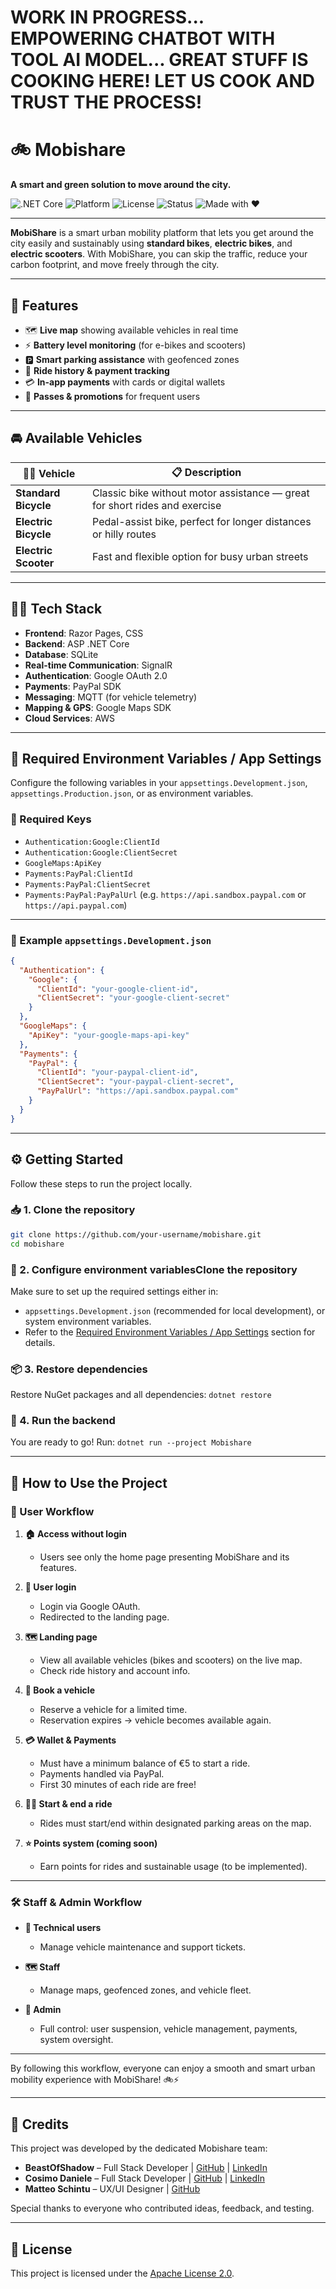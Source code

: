 # WORK IN PROGRESS... EMPOWERING CHATBOT WITH TOOL AI MODEL... GREAT STUFF IS COOKING HERE! LET US COOK AND TRUST THE PROCESS!
# 🚲 Mobishare
**A smart and green solution to move around the city.**

![.NET Core](https://img.shields.io/badge/.NET%20Core-8.0-blue) ![Platform](https://img.shields.io/badge/platform-Web%20App-lightgrey) ![License](https://img.shields.io/badge/License-Apache%202.0-green) ![Status](https://img.shields.io/badge/status-In%20Development-orange) ![Made with ❤️](https://img.shields.io/badge/made%20with-%E2%9D%A4-red)

---

**MobiShare** is a smart urban mobility platform that lets you get around the city easily and sustainably using **standard bikes**, **electric bikes**, and **electric scooters**. With MobiShare, you can skip the traffic, reduce your carbon footprint, and move freely through the city.

---

## 🚀 Features

- 🗺 **Live map** showing available vehicles in real time
- ⚡ **Battery level monitoring** (for e-bikes and scooters)  
- 🅿️ **Smart parking assistance** with geofenced zones  
- 🔄 **Ride history & payment tracking**  
- 💳 **In-app payments** with cards or digital wallets  
- 🎫 **Passes & promotions** for frequent users  

---

## 🚘 Available Vehicles

| 🚴‍♂️ Vehicle               | 📋 Description                                                               |
|--------------------------|------------------------------------------------------------------------------|
| **Standard Bicycle**     | Classic bike without motor assistance — great for short rides and exercise   |
| **Electric Bicycle**     | Pedal-assist bike, perfect for longer distances or hilly routes              |
| **Electric Scooter**     | Fast and flexible option for busy urban streets                              |

---

## 🧑‍💻 Tech Stack

- **Frontend**: Razor Pages, CSS  
- **Backend**: ASP .NET Core
- **Database**: SQLite
- **Real-time Communication**: SignalR
- **Authentication**: Google OAuth 2.0
- **Payments**: PayPal SDK
- **Messaging**: MQTT (for vehicle telemetry)
- **Mapping & GPS**: Google Maps SDK  
- **Cloud Services**: AWS
  
---

## 🧾 Required Environment Variables / App Settings

Configure the following variables in your `appsettings.Development.json`, `appsettings.Production.json`, or as environment variables.

### 🔑 Required Keys

- `Authentication:Google:ClientId`
- `Authentication:Google:ClientSecret`
- `GoogleMaps:ApiKey`
- `Payments:PayPal:ClientId`
- `Payments:PayPal:ClientSecret`
- `Payments:PayPal:PayPalUrl` (e.g. `https://api.sandbox.paypal.com` or `https://api.paypal.com`)

---

### 🧪 Example `appsettings.Development.json`

```json
{
  "Authentication": {
    "Google": {
      "ClientId": "your-google-client-id",
      "ClientSecret": "your-google-client-secret"
    }
  },
  "GoogleMaps": {
    "ApiKey": "your-google-maps-api-key"
  },
  "Payments": {
    "PayPal": {
      "ClientId": "your-paypal-client-id",
      "ClientSecret": "your-paypal-client-secret",
      "PayPalUrl": "https://api.sandbox.paypal.com"
    }
  }
}
```

---

## ⚙️ Getting Started

Follow these steps to run the project locally.

### 📥 1. Clone the repository

```bash
git clone https://github.com/your-username/mobishare.git
cd mobishare
```

### 🔧 2. Configure environment variablesClone the repository
Make sure to set up the required settings either in:
- `appsettings.Development.json` (recommended for local development), or
system environment variables.
- Refer to the [Required Environment Variables / App Settings](#-required-environment-variables--app-settings) section for details.

### 📦 3. Restore dependencies
Restore NuGet packages and all dependencies:
`dotnet restore`

### 🚀 4. Run the backend
You are ready to go! Run:
`dotnet run --project Mobishare`

---

## 🚦 How to Use the Project

### 👤 User Workflow

1. **🏠 Access without login**  
   - Users see only the home page presenting MobiShare and its features.

2. **🔑 User login**  
   - Login via Google OAuth.
   - Redirected to the landing page.

3. **🗺 Landing page**  
   - View all available vehicles (bikes and scooters) on the live map.  
   - Check ride history and account info.

4. **📅 Book a vehicle**  
   - Reserve a vehicle for a limited time.  
   - Reservation expires → vehicle becomes available again.

5. **💳 Wallet & Payments**  
   - Must have a minimum balance of €5 to start a ride.  
   - Payments handled via PayPal.  
   - First 30 minutes of each ride are free!

6. **🚴‍♂️ Start & end a ride**  
   - Rides must start/end within designated parking areas on the map.

7. **⭐ Points system (coming soon)**  
   - Earn points for rides and sustainable usage (to be implemented).

---

### 🛠 Staff & Admin Workflow

- **👷 Technical users**  
  - Manage vehicle maintenance and support tickets.

- **🗺 Staff**  
  - Manage maps, geofenced zones, and vehicle fleet.

- **👑 Admin**  
  - Full control: user suspension, vehicle management, payments, system oversight.

---

By following this workflow, everyone can enjoy a smooth and smart urban mobility experience with MobiShare! 🚲⚡

---

## 🙏 Credits

This project was developed by the dedicated Mobishare team:

- **BeastOfShadow** – Full Stack Developer | [GitHub](https://github.com/BeastOfShadow) | [LinkedIn](https://www.linkedin.com/in/negro-simone-babb88238/)
- **Cosimo Daniele** – Full Stack Developer | [GitHub](https://github.com/The-Forest03) | [LinkedIn](https://www.linkedin.com/in/cosimo-daniele-a24a13238/)
- **Matteo Schintu** – UX/UI Designer | [GitHub](https://github.com/SkennyCMD) 

Special thanks to everyone who contributed ideas, feedback, and testing.

---

## 📄 License

This project is licensed under the [Apache License 2.0](LICENSE).
